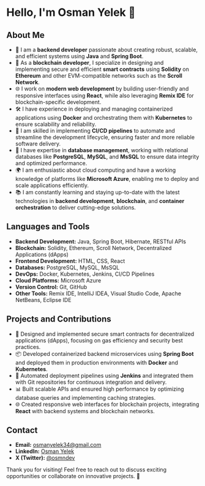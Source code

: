 # Hello, I'm Osman Yelek 👋

## About Me

- 🌱 I am a **backend developer** passionate about creating robust, scalable, and efficient systems using **Java** and **Spring Boot**.  
- 🚀 As a **blockchain developer**, I specialize in designing and implementing secure and efficient **smart contracts** using **Solidity** on **Ethereum** and other EVM-compatible networks such as the **Scroll Network**.  
- 🌐 I work on **modern web development** by building user-friendly and responsive interfaces using **React**, while also leveraging **Remix IDE** for blockchain-specific development.  
- 🛠️ I have experience in deploying and managing containerized applications using **Docker** and orchestrating them with **Kubernetes** to ensure scalability and reliability.  
- 🔧 I am skilled in implementing **CI/CD pipelines** to automate and streamline the development lifecycle, ensuring faster and more reliable software delivery.  
- 💾 I have expertise in **database management**, working with relational databases like **PostgreSQL**, **MySQL**, and **MsSQL** to ensure data integrity and optimized performance.  
- 🌍 I am enthusiastic about cloud computing and have a working knowledge of platforms like **Microsoft Azure**, enabling me to deploy and scale applications efficiently.  
- 📚 I am constantly learning and staying up-to-date with the latest technologies in **backend development**, **blockchain**, and **container orchestration** to deliver cutting-edge solutions.  

## Languages and Tools

- **Backend Development:** Java, Spring Boot, Hibernate, RESTful APIs  
- **Blockchain:** Solidity, Ethereum, Scroll Network, Decentralized Applications (dApps)  
- **Frontend Development:** HTML, CSS, React  
- **Databases:** PostgreSQL, MySQL, MsSQL  
- **DevOps:** Docker, Kubernetes, Jenkins, CI/CD Pipelines  
- **Cloud Platforms:** Microsoft Azure  
- **Version Control:** Git, GitHub  
- **Other Tools:** Remix IDE, IntelliJ IDEA, Visual Studio Code, Apache NetBeans, Eclipse IDE  

## Projects and Contributions

- 🌟 Designed and implemented secure smart contracts for decentralized applications (dApps), focusing on gas efficiency and security best practices.  
- 📦 Developed containerized backend microservices using **Spring Boot** and deployed them in production environments with **Docker** and **Kubernetes**.  
- 🔄 Automated deployment pipelines using **Jenkins** and integrated them with Git repositories for continuous integration and delivery.  
- 📊 Built scalable APIs and ensured high performance by optimizing database queries and implementing caching strategies.  
- 🌐 Created responsive web interfaces for blockchain projects, integrating **React** with backend systems and blockchain networks.  

## Contact

- **Email:** osmanyelek34@gmail.com  
- **LinkedIn:** [Osman Yelek](https://www.linkedin.com/in/osmanyelek/)  
- **X (Twitter):** [@osmndev](https://x.com/osmndev)  

Thank you for visiting! Feel free to reach out to discuss exciting opportunities or collaborate on innovative projects. 🚀  

